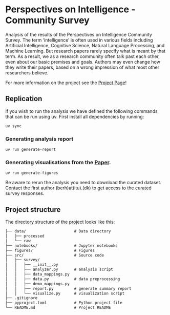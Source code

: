# Perspectives on Intelligence - Community Survey

Analysis of the results of the Perspectives on Intelligence Community Survey. The term ‘intelligence’ is often used in various fields including Artificial Intelligence, Cognitive Science, Natural Language Processing, and Machine Learning. But research papers rarely specify what is meant by that term. As a result, we as a research community often talk past each other, even about our basic premises and goals. Authors may even change how they write their papers, based on a wrong impression of what most other researchers believe.

For more information on the project see the [Project Page](https://bertramhojer.github.io/projects/intelligence-survey/)!

## Replication

If you wish to run the analysis we have defined the following commands that can be run using uv. First install all dependencies by running:
```
uv sync
```

### Generating analysis report
```
uv run generate-report
```

### Generating visualisations from the [Paper](https://bertramhojer.github.io/projects/intelligence-survey/). 
```
uv run generate-figures
```

Be aware to rerun the analysis you need to download the curated dataset. Contact the first author (berh)at(itu).(dk) to get access to the curated survey responses.


## Project structure

The directory structure of the project looks like this:
```txt
├── data/                     # Data directory
│   ├── processed
│   └── raw
├── notebooks/                # Jupyter notebooks
├── figures/                  # Figures
├── src/                      # Source code
│   ├── survey/
│   │   ├── __init__.py
│   │   ├── analyzer.py       # analysis script
│   │   ├── data_mappings.py
│   │   ├── data.py           # data preprocessing
│   │   ├── demo_mappings.py
│   │   ├── report.py         # generate summary report
│   │   └── visualize.py      # visualization script
├── .gitignore
├── pyproject.toml            # Python project file
└── README.md                 # Project README
```

